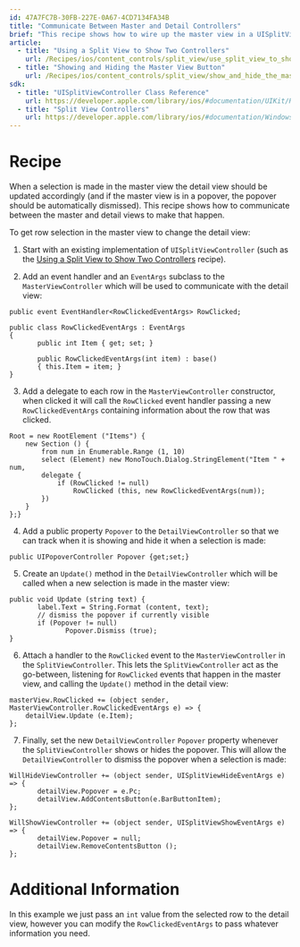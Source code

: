 ```yaml
---
id: 47A7FC7B-30FB-227E-0A67-4CD7134FA34B
title: "Communicate Between Master and Detail Controllers"
brief: "This recipe shows how to wire up the master view in a UISplitViewController so that a new selection will change the contents of the detail view."
article:
  - title: "Using a Split View to Show Two Controllers" 
    url: /Recipes/ios/content_controls/split_view/use_split_view_to_show_two_controllers
  - title: "Showing and Hiding the Master View Button" 
    url: /Recipes/ios/content_controls/split_view/show_and_hide_the_master_view_button
sdk:
  - title: "UISplitViewController Class Reference" 
    url: https://developer.apple.com/library/ios/#documentation/UIKit/Reference/UISplitViewController_class/Reference/Reference.html
  - title: "Split View Controllers" 
    url: https://developer.apple.com/library/ios/#documentation/WindowsViews/Conceptual/ViewControllerCatalog/Chapters/SplitViewControllers.html
---
```


<a name="Recipe" class="injected"></a>


# Recipe

When a selection is made in the master view the detail view should be updated
accordingly (and if the master view is in a popover, the popover should be
automatically dismissed). This recipe shows how to communicate between the
master and detail views to make that happen.

To get row selection in the master view to change the detail view:

<ol start="1">
  <li>Start with an existing implementation of <code>UISplitViewController</code> (such as the <a href="http://developer.xamarin.com/Recipes/ios/content_controls/split_view/use_split_view_to_show_two_controllers/">Using a Split View to Show Two Controllers</a> recipe).</li>
</ol>
<ol start="2">
  <li>Add an event handler and an <code>EventArgs</code> subclass to the <code>MasterViewController</code> which will be used to communicate with the detail view:</li>
</ol>


```
public event EventHandler<RowClickedEventArgs> RowClicked;

public class RowClickedEventArgs : EventArgs
{
       public int Item { get; set; }

       public RowClickedEventArgs(int item) : base()
       { this.Item = item; }
}
```

<ol start="3">
  <li>Add a delegate to each row in the <code>MasterViewController</code> constructor, when clicked it will call the <code>RowClicked</code> event handler passing a new <code>RowClickedEventArgs</code> containing information about the row that was clicked.</li>
</ol>


```
Root = new RootElement ("Items") {
    new Section () {
        from num in Enumerable.Range (1, 10)
        select (Element) new MonoTouch.Dialog.StringElement("Item " + num,
        delegate {
            if (RowClicked != null)
                RowClicked (this, new RowClickedEventArgs(num));
        })
    }
};}
```

<ol start="4">
  <li>Add a public property <code>Popover</code> to the <code>DetailViewController</code> so that we can track when it is showing and hide it when a selection is made:</li>
</ol>


```
public UIPopoverController Popover {get;set;}
```

<ol start="5">
  <li>Create an <code>Update()</code> method in the <code>DetailViewController</code> which will be called when a new selection is made in the master view:</li>
</ol>




```
public void Update (string text) {
       label.Text = String.Format (content, text);
       // dismiss the popover if currently visible
       if (Popover != null)
              Popover.Dismiss (true);
}
```

<ol start="6">
  <li>Attach a handler to the <code>RowClicked</code> event to the <code>MasterViewController</code> in the <code>SplitViewController</code>. This lets the <code>SplitViewController</code> act as the go-between, listening for <code>RowClicked</code> events that happen in the master view, and calling the <code>Update()</code> method in the detail view:</li>
</ol>


```
masterView.RowClicked += (object sender, MasterViewController.RowClickedEventArgs e) => {
    detailView.Update (e.Item);
};
```

<ol start="7">
  <li>Finally, set the new <code>DetailViewController</code> <code>Popover</code> property whenever the <code>SplitViewController</code> shows or hides the popover. This will allow the <code>DetailViewController</code> to dismiss the popover when a selection is made: </li>
</ol>


```
WillHideViewController += (object sender, UISplitViewHideEventArgs e) => {
       detailView.Popover = e.Pc;
       detailView.AddContentsButton(e.BarButtonItem);
};

WillShowViewController += (object sender, UISplitViewShowEventArgs e) => {
       detailView.Popover = null;
       detailView.RemoveContentsButton ();
};
```

 <a name="Additional_Information" class="injected"></a>


# Additional Information

In this example we just pass an <code>int</code> value from the selected row to the detail view, however you can modify the <code>RowClickedEventArgs</code> to pass whatever
information you need.

